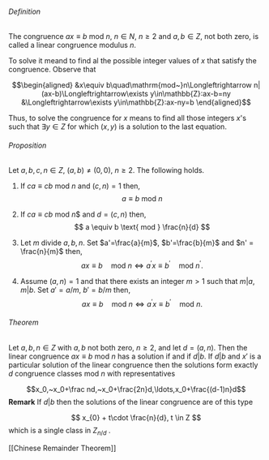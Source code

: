 ###### Definition
The congruence $ax ≡ b  \text{ mod } n$, $n ∈ N$, $n ≥ 2$ and $a, b ∈ Z$, not both
zero, is called a linear congruence modulus $n$.

To solve it meand to find al the possible integer values of $x$ that satisfy the congruence.
Observe that 

$$\begin{aligned}
&x\equiv b\quad\mathrm{mod~}n\Longleftrightarrow n|(ax-b)\Longleftrightarrow\exists y\in\mathbb{Z}:ax-b=ny
&\Longleftrightarrow\exists y\in\mathbb{Z}:ax-ny=b
\end{aligned}$$

Thus, to solve the congruence for $x$ means to find all those integers $x$'s such that $\exists y \in Z$ for which $(x,y)$ is a solution to the last equation.

###### Proposition

Let $a,b,c,n \in Z$, $(a,b) \neq(0,0)$, $n\geq 2$. The following holds.


1.  If $ca\equiv{cb} \text{ mod }n$ and $(c,n)=1$ then,
$$
a \equiv b \text{ mod } n
$$

2. If $ca\equiv{cb} \text{ mod }n$$ and $d =(c,n)$ then,
$$
a \equiv b \text{ mod } \frac{n}{d}
$$

3. Let $m$ divide $a,b,n$. Set $a'=\frac{a}{m}$, $b'=\frac{b}{m}$ and $n' = \frac{n}{m}$ then,
	$$ax\equiv b\quad\mathrm{mod~}n\Longleftrightarrow a^{\prime}x\equiv b^{\prime}\quad\mathrm{mod~}n^{\prime}.$$
4. Assume $(a, n) = 1$ and that there exists an integer $m > 1$ such that
    $m|a, m|b$. Set $a' = a/m$, $b' = b/m$ then,
    $$ax\equiv b\quad\mathrm{mod~}n\Longleftrightarrow a^{\prime}x\equiv b^{\prime}\quad\mathrm{mod~}n.$$

###### Theorem

Let $a, b, n ∈ Z$ with $a, b$ not both zero, $n ≥ 2$, and let $d = (a, n)$. Then the
linear congruence $ax ≡ b \text{ mod } n$ has a solution if and if $d|b$. If $d|b$ and
$x'$ is a particular solution of the linear congruence then the solutions form
exactly $d$ congruence classes mod $n$ with representatives

$$x_0,~x_0+\frac nd,~x_0+\frac{2n}d,\ldots,x_0+\frac{(d-1)n}d$$
**Remark** If $d|b$ then the solutions of the linear congruence are of this type

$$
x_{0} + t\cdot \frac{n}{d}, t \in Z
$$
which is a single class in $Z_{n/d}$ .


[[Chinese Remainder Theorem]]
